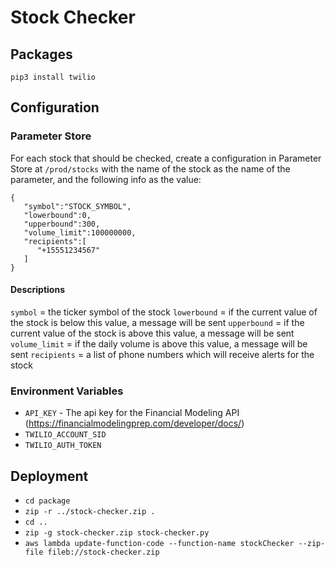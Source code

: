 # Stock Checker

## Packages
`pip3 install twilio`

## Configuration

### Parameter Store
For each stock that should be checked, create a configuration in Parameter Store at `/prod/stocks` with the name of the stock as the name of the parameter, and the following info as the value:
```
{
   "symbol":"STOCK_SYMBOL",
   "lowerbound":0,
   "upperbound":300,
   "volume_limit":100000000,
   "recipients":[
      "+15551234567"
   ]
}
```

#### Descriptions
`symbol` = the ticker symbol of the stock
`lowerbound` = if the current value of the stock is below this value, a message will be sent
`upperbound` = if the current value of the stock is above this value, a message will be sent
`volume_limit` = if the daily volume is above this value, a message will be sent
`recipients` = a list of phone numbers which will receive alerts for the stock


### Environment Variables
- `API_KEY` - The api key for the Financial Modeling API (https://financialmodelingprep.com/developer/docs/)
- `TWILIO_ACCOUNT_SID`
- `TWILIO_AUTH_TOKEN`

## Deployment
- `cd package`
- `zip -r ../stock-checker.zip .`
- `cd ..`
- `zip -g stock-checker.zip stock-checker.py`
- `aws lambda update-function-code --function-name stockChecker --zip-file fileb://stock-checker.zip`
